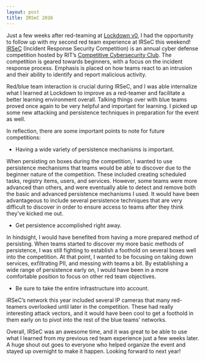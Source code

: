 ```yaml
---
layout: post
title: IRSeC 2016
---
```


Just a few weeks after red-teaming at [Lockdown v0](https://lockdown.ubnetdef.org/), I had the opportunity to follow up with my second red team experience at IRSeC this weekend! [IRSeC](https://irsec.rc3.club/) (Incident Response Security Competition) is an annual cyber defense competition hosted by RIT’s [Competitive Cybersecurity Club](https://rc3.club/). The competition is geared towards beginners, with a focus on the incident response process. Emphasis is placed on how teams react to an intrusion and their ability to identify and report malicious activity.

Red/blue team interaction is crucial during IRSeC, and I was able internalize what I learned at Lockdown to improve as a red-teamer and facilitate a better learning environment overall. Talking things over with blue teams proved once again to be very helpful and important for learning. I picked up some new attacking and persistence techniques in preparation for the event as well.

In reflection, there are some important points to note for future competitions:

- Having a wide variety of persistence mechanisms is important.

When persisting on boxes during the competition, I wanted to use persistence mechanisms that teams would be able to discover due to the beginner nature of the competition. These included creating scheduled tasks, registry items, users, and services. However, some teams were more advanced than others, and were eventually able to detect and remove both the basic and advanced persistence mechanisms I used. It would have been advantageous to include several persistence techniques that are very difficult to discover in order to ensure access to teams after they think they’ve kicked me out.

- Get persistence accomplished right away.

In hindsight, I would have benefited from having a more prepared method of persisting. When teams started to discover my more basic methods of persistence, I was still fighting to establish a foothold on several boxes well into the competition. At that point, I wanted to be focusing on taking down services, exfiltrating PII, and messing with teams a bit. By establishing a wide range of persistence early on, I would have been in a more comfortable position to focus on other red team objectives.

- Be sure to take the entire infrastructure into account.

IRSeC’s network this year included several IP cameras that many red-teamers overlooked until later in the competition. These had really interesting attack vectors, and it would have been cool to get a foothold in them early on to pivot into the rest of the blue teams’ networks.

Overall, IRSeC was an awesome time, and it was great to be able to use what I learned from my previous red team experience just a few weeks later. A huge shout out goes to everyone who helped organize the event and stayed up overnight to make it happen. Looking forward to next year!

